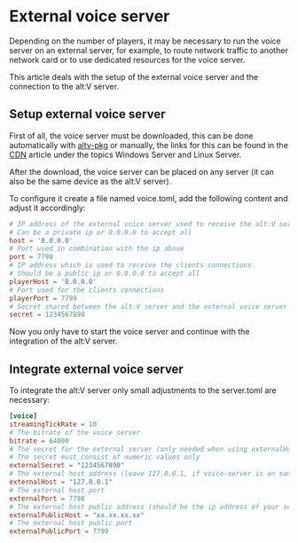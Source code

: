 ﻿# External voice server

Depending on the number of players, it may be necessary to run the voice server on an external server, for example, to route network traffic to another network card or to use dedicated resources for the voice server.

This article deals with the setup of the external voice server and the connection to the alt:V server.

## Setup external voice server

First of all, the voice server must be downloaded, this can be done automatically with [altv-pkg](https://github.com/altmp/altv-pkg) or manually, the links for this can be found in the [CDN](https://docs.altv.mp/articles/cdn_links.html) article under the topics Windows Server and Linux Server.

After the download, the voice server can be placed on any server (it can also be the same device as the alt:V server).

To configure it create a file named voice.toml, add the following content and adjust it accordingly:

```toml
# IP address of the external voice server used to receive the alt:V servers voice connection
# Can be a private ip or 0.0.0.0 to accept all
host = '0.0.0.0'
# Port used in combination with the ip above
port = 7798
# IP address which is used to receive the clients connections
# Should be a public ip or 0.0.0.0 to accept all
playerHost = '0.0.0.0'
# Port used for the clients connections
playerPort = 7799
# Secret shared between the alt:V server and the external voice server
secret = 1234567890
```

Now you only have to start the voice server and continue with the integration of the alt:V server.

## Integrate external voice server

To integrate the alt:V server only small adjustments to the server.toml are necessary:

```toml
[voice]
streamingTickRate = 10
# The bitrate of the voice server
bitrate = 64000
# The secret for the external server (only needed when using externalHost)
# The secret must consist of numeric values only
externalSecret = "1234567890"
# The external host address (leave 127.0.0.1, if voice-server is on same machine)
externalHost = "127.0.0.1"
# The external host port
externalPort = 7798
# The external host public address (should be the ip address of your server, not localhost!)
externalPublicHost = "xx.xx.xx.xx"
# The external host public port
externalPublicPort = 7799
```
